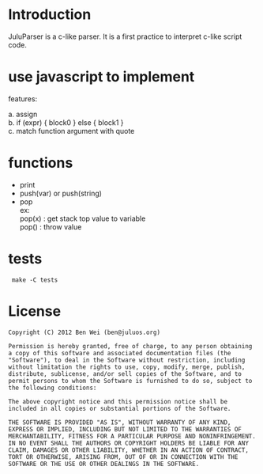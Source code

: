 # Introduction

JuluParser is a c-like parser.
It is a first practice to interpret c-like script code.

# use javascript to implement 
features:

 a. assign<br>
 b. if (expr) { block0 } else { block1 }<br>
 c. match function argument with quote<br>

# functions
* print
* push(var) or push(string)
* pop<br>
 ex:<br>
  pop(x)  : get stack top value to variable<br>
  pop()   : throw value<br>

# tests

```
 make -C tests
````

# License
```
Copyright (C) 2012 Ben Wei (ben@juluos.org)

Permission is hereby granted, free of charge, to any person obtaining a copy of this software and associated documentation files (the "Software"), to deal in the Software without restriction, including without limitation the rights to use, copy, modify, merge, publish, distribute, sublicense, and/or sell copies of the Software, and to permit persons to whom the Software is furnished to do so, subject to the following conditions:

The above copyright notice and this permission notice shall be included in all copies or substantial portions of the Software.

THE SOFTWARE IS PROVIDED "AS IS", WITHOUT WARRANTY OF ANY KIND, EXPRESS OR IMPLIED, INCLUDING BUT NOT LIMITED TO THE WARRANTIES OF MERCHANTABILITY, FITNESS FOR A PARTICULAR PURPOSE AND NONINFRINGEMENT. IN NO EVENT SHALL THE AUTHORS OR COPYRIGHT HOLDERS BE LIABLE FOR ANY CLAIM, DAMAGES OR OTHER LIABILITY, WHETHER IN AN ACTION OF CONTRACT, TORT OR OTHERWISE, ARISING FROM, OUT OF OR IN CONNECTION WITH THE SOFTWARE OR THE USE OR OTHER DEALINGS IN THE SOFTWARE.
````

